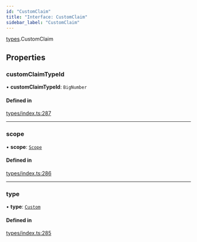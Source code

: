 ```yaml
---
id: "CustomClaim"
title: "Interface: CustomClaim"
sidebar_label: "CustomClaim"
---
```


[types](../../../modules/Types/Types.md).CustomClaim

## Properties

### customClaimTypeId

• **customClaimTypeId**: `BigNumber`

#### Defined in

[types/index.ts:287](https://github.com/PolymeshAssociation/polymesh-sdk/blob/adcc38781/src/types/index.ts#L287)

___

### scope

• **scope**: [`Scope`](../Scope/Scope.md)

#### Defined in

[types/index.ts:286](https://github.com/PolymeshAssociation/polymesh-sdk/blob/adcc38781/src/types/index.ts#L286)

___

### type

• **type**: [`Custom`](../../../enums/Types/ClaimType/ClaimType.md#custom)

#### Defined in

[types/index.ts:285](https://github.com/PolymeshAssociation/polymesh-sdk/blob/adcc38781/src/types/index.ts#L285)
